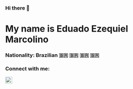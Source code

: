 ### Hi there 👋

# My name is Eduado Ezequiel Marcolino

### Nationality: Brazilian 🇧🇷 🇧🇷 🇧🇷 🇧🇷

### Connect with me: 


[<img align="left" alt="codeSTACKr | LinkedIn" width="22px" src="https://cdn.jsdelivr.net/npm/simple-icons@v3/icons/linkedin.svg" />][linkedin]



[linkedin]: https://linkedin.com/in/https://www.linkedin.com/in/eduardo-ezequiel-371a8b145
